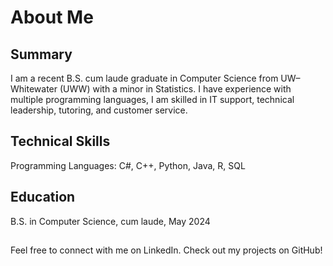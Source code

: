 # About Me

## Summary
I am a recent B.S. cum laude graduate in Computer Science from UW–Whitewater (UWW) with a minor in Statistics. I have experience with multiple programming languages, I am skilled in IT support, technical leadership, tutoring, and customer service.

## Technical Skills
Programming Languages: C#, C++, Python, Java, R, SQL

## Education
B.S. in Computer Science, cum laude, May 2024

##
Feel free to connect with me on LinkedIn. Check out my projects on GitHub!
